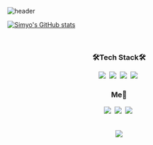 ![header](https://capsule-render.vercel.app/api?type=wave&color=000000&height=300&section=header&text=HyojuSim&fontSize=90&fontColor=ffffff)

[![Simyo's GitHub stats](https://github-readme-stats.vercel.app/api?username=simyoju&title_color=000000)](https://github.com/Simyo/github-readme-stats)

</br>

<h3 align="center"> 🛠Tech Stack🛠 </h3>

<p align="center">
    <img src="https://img.shields.io/badge/iOS-000000?style=flat-square&logo=iOS&logoColor=white"/></a>&nbsp
    <img src="https://img.shields.io/badge/Xcode-147EFB?style=flat-square&logo=Xcode&logoColor=white"/></a>&nbsp
    <img src="https://img.shields.io/badge/Swift-FA7343?style=flat-square&logo=Swift&logoColor=white"/></a>&nbsp
    <img src="https://img.shields.io/badge/Python-3766AB?style=flat-square&logo=Python&logoColor=white"></a>&nbsp
    
<h3 align="center"> Me💬</h3>
<p align="center">
   <a href="https://www.instagram.com/ios_recode/">
   <img src="https://img.shields.io/badge/Instagram-0B2C4A?style=flat-square&logo=Instagram&logoColor=white"/></a>&nbsp
   <a href="https://www.instagram.com/sii.myo/">
   <img src="https://img.shields.io/badge/Instagram-7A1FA2?style=flat-square&logo=Instagram&logoColor=white"/></a>&nbsp
   <a href="https://dawnofspring.oopy.io/">
   <img src="https://img.shields.io/badge/Notion-000000?style=flat-square&logo=Notion&logoColor=white"/></a>&nbsp
    
 </br>
 </br>
 </br>

<img src="https://hits.seeyoufarm.com/api/count/incr/badge.svg?url=https%3A%2F%2Fgithub.com%2Fsimyoju%2Fhit-counter&count_bg=%23000000&title_bg=%23000000&icon=&icon_color=%23E7E7E7&title=hits&edge_flat=false"/>


